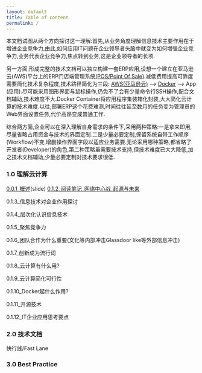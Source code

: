 ```yaml
---
layout: default
title: Table of content
permalink: /
---
```


本文档试图从两个方向探讨这一理解:首先,从业务角度理解信息技术主要作用在于增进企业竞争力,由此,如何应用IT问题在企业领导者头脑中就变为如何增强企业竞争力,业务代表企业竞争力,焦点转到业务,这是企业领导者的长项.

另一方面,形成完整的技术文档可以独立构建一套ERP应用,设想一个建立在亚马逊云(AWS)平台上的ERP门店端管理系统[(POS/Point Of Sale)](https://www.odoo.com/zh_CN/page/point-of-sale-shop).减低费用提高可靠度需要简化技术复杂程度,技术路径简化为三段: [AWS(亚马逊云)](https://www.amazonaws.cn/) --> [Docker](https://www.docker.com/) --> App (应用).尽可能采用图形界面与鼠标操作,仍免不了会有少量命令行SSH操作,配合文档辅助,技术难度不大.Docker Container将应用程序集装箱化封装,大大简化云计算的技术难度.以往,部署ERP这个花费难测,时间往往延至数月的任务变为管理员的Web界面设置任务,代价高昂变成普通工作.

综合两方面,企业可以在深入理解自身需求的条件下,采用两种策略:一是拿来即用,尽量省略占用资金与技术的界面定制.二是少量必要定制,保留系统自带工作顺序(Workflow)不变,增删操作界面字段以适应业务需要.无论采用哪种策略,都省略了开发者(Developer)的角色,第二种策略虽需要技术支持,但技术难度已大大降低,加之技术文档辅助,少量必要定制对技术要求很低.

### 1.0 理解云计算

[0.0.1_概述](/slides/2017-03-04-overview.html)(slide)
[0.1.2_阅读笔记_网络中心战_起源与未来](/review-ncw-origin)

0.1.3_信息技术对企业作用探讨

0.1.4_层次化认识信息技术

0.1.5_聚焦竞争力

0.1.6_团队合作为什么重要(文化等内部冲击Glassdoor like等外部信息冲击)

0.1.7_创新成为流行词

0.1.8_云计算有什么用?

0.1.9_云计算简化可行性

0.1.10_Docker起什么作用?

0.1.11_开源技术

0.1.12_IT企业应用思考要点

### 2.0 技术文档

快行线/Fast Lane



### 3.0 Best Practice

